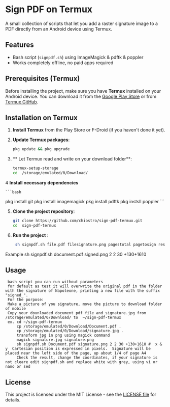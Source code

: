 # Sign PDF on Termux

A small collection of scripts that let you add a raster signature image to a PDF
directly from an Android device using Termux.

## Features
- Bash script (`signpdf.sh`) using ImageMagick & pdftk & poppler
- Works completely offline, no paid apps required


## Prerequisites (Termux)

Before installing the project, make sure you have **Termux** installed on your Android device. You can download it from the [Google Play Store](https://play.google.com/store/apps/details?id=com.termux) or from [Termux GitHub](https://github.com/termux/termux-app).

## Installation on Termux

1. **Install Termux** from the Play Store or F-Droid (if you haven't done it yet).
2. **Update Termux packages**:

    ```bash
    pkg update && pkg upgrade
    ```

3. ** Let Termux read and write on your download folder**:

    ```bash
    termux-setup-storage
    cd  /storage/emulated/0/Download/

    ```

4 **Install necessary dependencies** 

    ```bash
pkg install git
pkg install imagemagick
pkg install pdftk
pkg instsll poppler
    ```

5. **Clone the project repository**:

    ```bash
    git clone https://github.com/chiostro/sign-pdf-termux.git
    cd  sign-pdf-termux
    ```

6. **Run the project** :


    ```bash
     sh signpdf.sh file.pdf filesignature.png pagestotal pagetosign resizesignature wheretoputsignatureinpixel
    ```
 Example sh signpdf.sh document.pdf signed.png 2 2 30 +130+1610
 
## Usage

     bash script you can run without parameters
     for default as test it will overwrite the original pdf in the folder with the signature of Napoleone, printing a new file with the suffix "signed_".
     For the porpose:
     Make a picture of you signature, move the picture to download folder of mobile
     Copy your dounloaded document pdf file and signature.jpg from /storage/emulated/0/Download/ to  ~/sign-pdf-termux
     ex. cd ~/sign-pdf-termux 
         cp /storage/emulated/0/Download/Document.pdf .
         cp /storage/emulated/0/Download/signature.jpg .
         transform jpg in png using magick command
         magick signature.jpg signature.png
         sh signpdf.sh Document.pdf signature.png 2 2 30 +130+1610 #  x & y  Cartesian position is expressed in pixels.  Signature will be placed near the left side of the page, up about 1/4 of page A4
         Check the result, change the coordinates, if your signature is not cleare edit signpdf.sh and replace white with grey, using vi or  nano or sed

## License

This project is licensed under the MIT License - see the [LICENSE file](LICENSE) for details.



